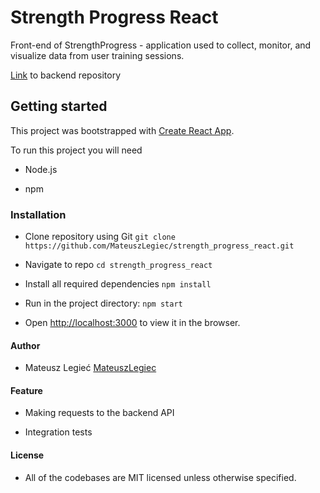 # Strength Progress React

Front-end of StrengthProgress - application used to collect, monitor, and visualize data from user training sessions.

[Link](https://github.com/MateuszLegiec/strength_progress_kotlin) to backend repository

## Getting started

   This project was bootstrapped with [Create React App](https://github.com/facebook/create-react-app).
   
   To run this project you will need 
   
   - Node.js
   
   - npm
   
### Installation
   
   - Clone repository using Git `git clone https://github.com/MateuszLegiec/strength_progress_react.git`
   
   - Navigate to repo `cd strength_progress_react`
   
   - Install all required dependencies `npm install`
 
   - Run in the project directory: `npm start`

   - Open [http://localhost:3000](http://localhost:3000) to view it in the browser.

#### Author
    
  - Mateusz Legieć [MateuszLegiec](https://github.com/MateuszLegiec)
   
#### Feature

  - Making requests to the backend API
  
  - Integration tests 
   
#### License

 - All of the codebases are MIT licensed unless otherwise specified.
